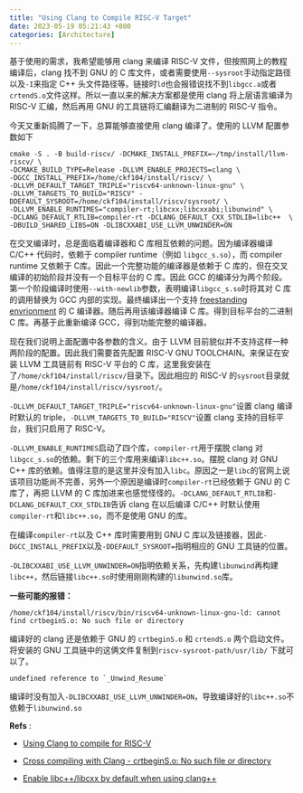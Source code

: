 ```yaml
---
title: "Using Clang to Compile RISC-V Target"
date: 2023-05-19 05:21:43 +800
categories: [Architecture]
---
```


基于使用的需求，我希望能够用 clang 来编译 RISC-V 文件，但按照网上的教程编译后，clang 找不到 GNU 的 C 库文件，或者需要使用`--sysroot`手动指定路径以及`-I`来指定 C++ 头文件路径等。链接时`ld`也会报错说找不到`libgcc.a`或者`crtendS.o`文件这样。所以一直以来的解决方案都是使用 clang 将上层语言编译为 RISC-V 汇编，然后再用 GNU 的工具链将汇编翻译为二进制的 RISC-V 指令。

今天又重新捣腾了一下，总算能够直接使用 clang 编译了。使用的 LLVM 配置参数如下

```shell
cmake -S . -B build-riscv/ -DCMAKE_INSTALL_PREFIX=~/tmp/install/llvm-riscv/ \
-DCMAKE_BUILD_TYPE=Release -DLLVM_ENABLE_PROJECTS=clang \
-DGCC_INSTALL_PREFIX=/home/ckf104/install/riscv/ \
-DLLVM_DEFAULT_TARGET_TRIPLE="riscv64-unknown-linux-gnu" \
-DLLVM_TARGETS_TO_BUILD="RISCV" -DDEFAULT_SYSROOT=/home/ckf104/install/riscv/sysroot/ \
-DLLVM_ENABLE_RUNTIMES="compiler-rt;libcxx;libcxxabi;libunwind" \
-DCLANG_DEFAULT_RTLIB=compiler-rt -DCLANG_DEFAULT_CXX_STDLIB=libc++  \
-DBUILD_SHARED_LIBS=ON -DLIBCXXABI_USE_LLVM_UNWINDER=ON
```

在交叉编译时，总是面临着编译器和 C 库相互依赖的问题。因为编译器编译 C/C++ 代码时，依赖于 compiler runtime（例如 `libgcc_s.so`），而 compiler runtime 又依赖于 C库。因此一个完整功能的编译器是依赖于 C 库的，但在交叉编译的初始阶段并没有一个目标平台的 C 库。因此 GCC 的编译分为两个阶段。第一个阶段编译时使用`--with-newlib`参数，表明编译`libgcc_s.so`时将其对 C 库的调用替换为 GCC 内部的实现。最终编译出一个支持 [freestanding envrionment](https://gcc.gnu.org/onlinedocs/gcc/Standards.html) 的 C 编译器。随后再用该编译器编译 C 库。得到目标平台的二进制 C 库。再基于此重新编译 GCC，得到功能完整的编译器。

现在我们说明上面配置中各参数的含义。由于 LLVM 目前貌似并不支持这样一种两阶段的配置。因此我们需要首先配置 RISC-V GNU TOOLCHAIN。来保证在安装 LLVM 工具链前有 RISC-V 平台的 C 库，这里我安装在了`/home/ckf104/install/riscv/`目录下。因此相应的 RISC-V 的`sysroot`目录就是`/home/ckf104/install/riscv/sysroot/`。

`-DLLVM_DEFAULT_TARGET_TRIPLE="riscv64-unknown-linux-gnu"`设置 clang 编译时默认的 triple，`-DLLVM_TARGETS_TO_BUILD="RISCV"`设置 clang 支持的目标平台，我们只启用了 RISC-V。

`-DLLVM_ENABLE_RUNTIMES`启动了四个库，`compiler-rt`用于摆脱 clang 对 `libgcc_s.so`的依赖。剩下的三个库用来编译`libc++.so`。摆脱 clang 对 GNU C++ 库的依赖。值得注意的是这里并没有加入`libc`。原因之一是`libc`的官网上说该项目功能尚不完善，另外一个原因是编译时`compiler-rt`已经依赖于 GNU 的 C 库了，再把 LLVM 的 C 库加进来也感觉怪怪的。`-DCLANG_DEFAULT_RTLIB`和`-DCLANG_DEFAULT_CXX_STDLIB`告诉 clang 在以后编译 C/C++ 时默认使用`compiler-rt`和`libc++.so`，而不是使用 GNU 的库。

在编译`compiler-rt`以及 C++ 库时需要用到 GNU C 库以及链接器，因此`-DGCC_INSTALL_PREFIX`以及`-DDEFAULT_SYSROOT=`指明相应的 GNU 工具链的位置。

`-DLIBCXXABI_USE_LLVM_UNWINDER=ON`指明依赖关系，先构建`libunwind`再构建`libc++`，然后链接`libc++.so`时使用刚刚构建的`libunwind.so`库。



**一些可能的报错：**

```shell
/home/ckf104/install/riscv/bin/riscv64-unknown-linux-gnu-ld: cannot find crtbeginS.o: No such file or directory
```

编译好的 clang 还是依赖于 GNU 的 `crtbeginS.o` 和 `crtendS.o` 两个启动文件。将安装的 GNU 工具链中的这俩文件复制到`riscv-sysroot-path/usr/lib/` 下就可以了。

```shell
undefined reference to `_Unwind_Resume`
```

编译时没有加入`-DLIBCXXABI_USE_LLVM_UNWINDER=ON`，导致编译好的`libc++.so`不依赖于`libunwind.so`



**Refs** :

* [Using Clang to compile for RISC-V](https://stackoverflow.com/questions/68580399/using-clang-to-compile-for-risc-v)

* [Cross compiling with Clang - crtbeginS.o: No such file or directory](https://stackoverflow.com/questions/73776689/cross-compiling-with-clang-crtbegins-o-no-such-file-or-directory)

* [Enable libc++/libcxx by default when using clang++](https://stackoverflow.com/questions/19901128/enable-libc-libcxx-by-default-when-using-clang)